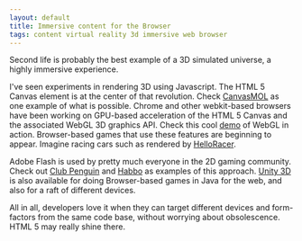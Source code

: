 ```yaml
---
layout: default
title: Immersive content for the Browser
tags: content virtual reality 3d immersive web browser
---
```


Second life is probably the best example of a 3D simulated universe, a highly immersive experience.

I've seen experiments in rendering 3D using Javascript. The HTML 5 Canvas element is at the center of that revolution. Check [CanvasMOL](http://alteredqualia.com/canvasmol/) as one example of what is possible. Chrome and other webkit-based browsers have been working on GPU-based acceleration of the HTML 5 Canvas and the associated WebGL 3D graphics API. Check this cool [demo](https://www.webkit.org/blog-files/webgl/SpiritBox.html) of WebGL in action. Browser-based games that use these features are beginning to appear. Imagine racing cars such as rendered by [HelloRacer](http://helloracer.com/webgl/).

Adobe Flash is used by pretty much everyone in the 2D gaming community. Check out [Club Penguin](http://www.clubpenguin.com/) and [Habbo](http://www.habbo.com/) as examples of this approach. [Unity 3D](http://unity3d.com/gallery/game-list/) is also available for doing Browser-based games in Java for the web, and also for a raft of different devices.

All in all, developers love it when they can target different devices and form-factors from the same code base, without worrying about obsolescence. HTML 5 may really shine there.
